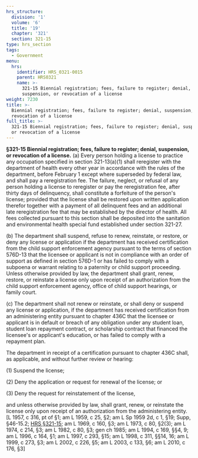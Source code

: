 ```yaml
---
hrs_structure:
  division: '1'
  volume: '6'
  title: '19'
  chapter: '321'
  section: 321-15
type: hrs_section
tags:
  - Government
menu:
  hrs:
    identifier: HRS_0321-0015
    parent: HRS0321
    name: >-
      321-15 Biennial registration; fees, failure to register; denial,
      suspension, or revocation of a license
weight: 7230
title: >-
  Biennial registration; fees, failure to register; denial, suspension, or
  revocation of a license
full_title: >-
  321-15 Biennial registration; fees, failure to register; denial, suspension,
  or revocation of a license
---
```

**§321-15 Biennial registration; fees, failure to register; denial, suspension, or revocation of a license.** (a) Every person holding a license to practice any occupation specified in section 321-13(a)(1) shall reregister with the department of health every other year in accordance with the rules of the department, before February 1 except where superseded by federal law, and shall pay a reregistration fee. The failure, neglect, or refusal of any person holding a license to reregister or pay the reregistration fee, after thirty days of delinquency, shall constitute a forfeiture of the person's license; provided that the license shall be restored upon written application therefor together with a payment of all delinquent fees and an additional late reregistration fee that may be established by the director of health. All fees collected pursuant to this section shall be deposited into the sanitation and environmental health special fund established under section 321-27.

(b) The department shall suspend, refuse to renew, reinstate, or restore, or deny any license or application if the department has received certification from the child support enforcement agency pursuant to the terms of section 576D-13 that the licensee or applicant is not in compliance with an order of support as defined in section 576D-1 or has failed to comply with a subpoena or warrant relating to a paternity or child support proceeding. Unless otherwise provided by law, the department shall grant, renew, restore, or reinstate a license only upon receipt of an authorization from the child support enforcement agency, office of child support hearings, or family court.

(c) The department shall not renew or reinstate, or shall deny or suspend any license or application, if the department has received certification from an administering entity pursuant to chapter 436C that the licensee or applicant is in default or breach of any obligation under any student loan, student loan repayment contract, or scholarship contract that financed the licensee's or applicant's education, or has failed to comply with a repayment plan.

The department in receipt of a certification pursuant to chapter 436C shall, as applicable, and without further review or hearing:

(1) Suspend the license;

(2) Deny the application or request for renewal of the license; or

(3) Deny the request for reinstatement of the license,

and unless otherwise provided by law, shall grant, renew, or reinstate the license only upon receipt of an authorization from the administering entity. [L 1957, c 316, pt of §1; am L 1959, c 25, §2; am L Sp 1959 2d, c 1, §19; Supp, §46-15.2; [HRS §321-15](/title-19/chapter-321/section-321-15/); am L 1969, c 160, §3; am L 1973, c 80, §2(3); am L 1974, c 214, §3; am L 1982, c 80, §3; gen ch 1985; am L 1994, c 169, §§4, 9; am L 1996, c 164, §1; am L 1997, c 293, §15; am L 1998, c 311, §§14, 16; am L 1999, c 273, §3; am L 2002, c 226, §5; am L 2003, c 133, §6; am L 2010, c 176, §3]